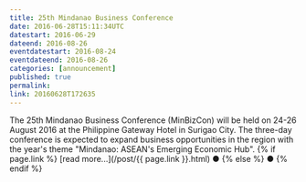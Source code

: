 ```yaml
---
title: 25th Mindanao Business Conference
date: 2016-06-28T15:11:34UTC
datestart: 2016-06-29
dateend: 2016-08-26
eventdatestart: 2016-08-24
eventdateend: 2016-08-26
categories: [announcement]
published: true
permalink: 
link: 20160628T172635
---
```


The 25th Mindanao Business Conference (MinBizCon) will be held on 24-26 August 2016 at the Philippine Gateway Hotel in Surigao City.
The three-day conference is expected to expand business opportunities in the region with the year's theme "Mindanao: ASEAN's Emerging Economic Hub". {% if page.link %} [read more...](/post/{{ page.link }}.html) &#x25cf; {% else %} &#x25cf; {% endif %}
 
